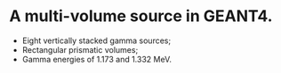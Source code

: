 # A multi-volume source in GEANT4.
- Eight vertically stacked gamma sources;
- Rectangular prismatic volumes;
- Gamma energies of 1.173 and 1.332 MeV.
